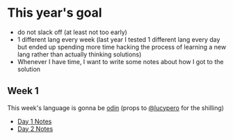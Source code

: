 # This year's goal

- do not slack off (at least not too early)
- 1 different lang every week (last year I tested 1 different lang every day but ended up spending more time hacking the process of learning a new lang rather than actually thinking solutions)
- Whenever I have time, I want to write some notes about how I got to the solution

## Week 1

This week's language is gonna be [odin](https://odin-lang.org/) (props to [@lucypero](https://www.github.com/lucypero) for the shilling)

- [Day 1 Notes](./d1/notes.md)
- [Day 2 Notes](./d2/notes.md)
